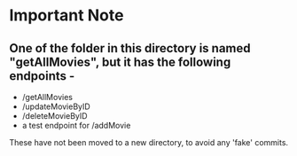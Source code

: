 
# Important Note 
## One of the folder in this directory is named "getAllMovies", but it has the following endpoints - <br/>
  * /getAllMovies <br/>
  * /updateMovieByID <br/>
  * /deleteMovieByID <br/>
  * a test endpoint for /addMovie <br/>

These have not been moved to a new directory, to avoid any 'fake' commits. 
